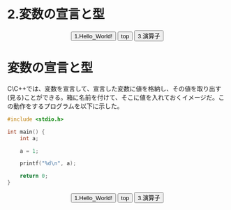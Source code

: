 # 2.変数の宣言と型
<div align="center">
    <a href="../1.Hello_World!"><button>1.Hello_World!</button></a>
    <a href="../.."><button>top</button></a>
    <a href="../3.演算子/"><button>3.演算子</button></a>
</div>

# 変数の宣言と型
C\C++では、変数を宣言して、宣言した変数に値を格納し、その値を取り出す(見る)ことができる。箱に名前を付けて、そこに値を入れておくイメージだ。この動作をするプログラムを以下に示した。

``` cpp
#include <stdio.h>

int main() {
    int a;

    a = 1;

    printf("%d\n", a);

    return 0;
}
```

<div align="center">
    <a href="./1.Hello_World!.md"><button>1.Hello_World!</button></a>
    <a href="../index.md"><button>top</button></a>
    <a href="./3.演算子.md"><button>3.演算子</button></a>
</div>
